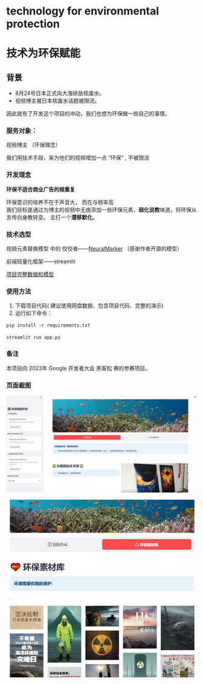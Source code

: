 # technology for environmental protection
# 技术为环保赋能

## 背景
- 8月24号日本正式向大海排放核废水。 
- 视频博主被日本核废水话题被限流。

因此就有了开发这个项目的冲动，我们也想为环保做一些自己的事情。
        

### 服务对象：
视频博主 （环保理念）

我们用技术手段，来为他们的视频增加一点 “环保” , 不被限流               

### 开发理念
                
**环保不适合商业广告的频重复**

环保意识的培养不在于声音大， 而在与频率高  
我们目标是通过为博主的视频中无痕添加一些环保元素，**弱化说教**味道，将环保从言传向身教转变。
主打一个**潜移默化**。

                
### 技术选型
                
视频元素替换模型 中的 佼佼者——[NeuralMarker]("https://arxiv.org/pdf/2209.08896.pdf") （感谢作者开源的模型）
                
前端轻量化框架——streamlit     

[项目完整数据和模型]("https://pan.baidu.com/s/185h20PqybZ6VbafJzyB0kQ?pwd=1oy2)

### 使用方法

1. 下载项目代码( 建议使用网盘数据、包含项目代码、完整的演示)
2. 运行如下命令：
```
pip install -r requirements.txt

streamlit run app.py

```

### 备注
本项目向 2023年 Google 开发者大会 黑客松 赛的参赛项目。

### 页面截图
![](./static/page1.png)

![](./static/page2.png)


